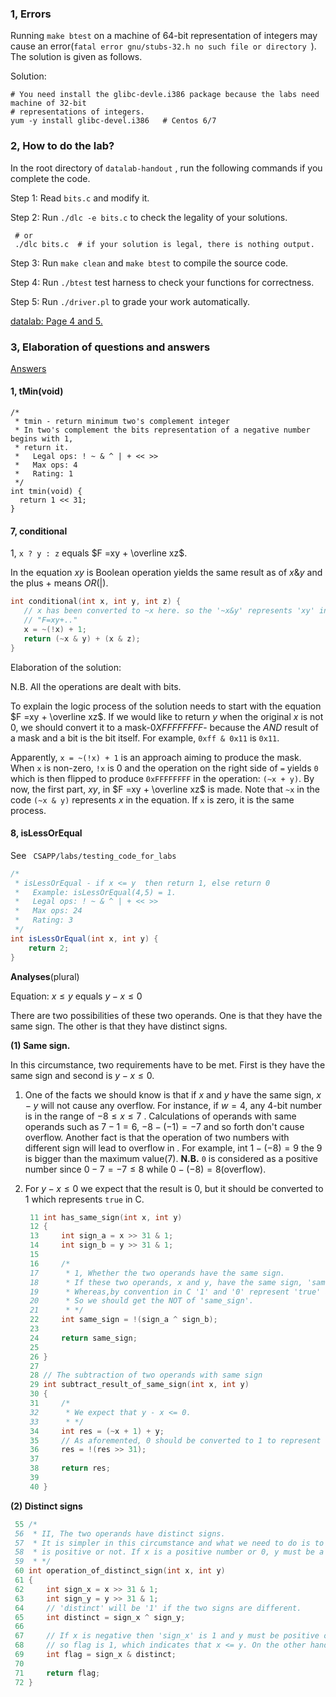 ### 1, Errors 

Running `make btest` on a machine of 64-bit representation of integers may cause an error(`fatal error gnu/stubs-32.h no such file or directory `).  The solution is given as follows.

Solution:

```shell
# You need install the glibc-devle.i386 package because the labs need machine of 32-bit 
# representations of integers.
yum -y install glibc-devel.i386   # Centos 6/7
```

### 2, How to do the lab?

In the root directory of `datalab-handout` , run the following commands if you complete the code.

Step 1:  Read `bits.c` and modify it.

Step 2:  Run  ` ./dlc -e bits.c ` to check the legality of your solutions.

```shell
 # or
 ./dlc bits.c  # if your solution is legal, there is nothing output.
```

Step 3: Run `make clean`  and `make btest`  to compile the source code.

Step 4: Run `./btest`  test harness to check your functions for correctness.

Step 5: Run `./driver.pl` to grade your work automatically.

[datalab: Page 4 and 5.](./labs/L1_Data_Lab/datalab.pdf)

### 3, Elaboration of questions and answers

[Answers](https://blog.csdn.net/qq_45677541/article/details/123955438)

#### 1, tMin(void)

```shell
/* 
 * tmin - return minimum two's complement integer  
 * In two's complement the bits representation of a negative number begins with 1, 
 * return it.
 *   Legal ops: ! ~ & ^ | + << >>
 *   Max ops: 4
 *   Rating: 1
 */
int tmin(void) {
  return 1 << 31;
}
```

#### 7, conditional

1, `x ? y : z`  equals $F =xy + \overline xz$. 

In the equation $xy$ is  Boolean  operation yields the same result as of $x\&y$ and the plus $+$ means $OR(|)$. 

 ```c
int conditional(int x, int y, int z) {
	// x has been converted to ~x here. so the '~x&y' represents 'xy' in the equation 
    // "F=xy+.."
    x = ~(!x) + 1;  
	return (~x & y) + (x & z);
}
 ```

Elaboration of the solution:

N.B. All the operations are dealt with bits. 

To explain the logic process of the solution needs to start with the equation $F =xy + \overline xz$. If we would like to return $y$ when the original $x$ is not 0, we should convert it to a mask-$0XFFFFFFFF$- because the $AND$ result of a mask and a bit is the bit itself. For example,  `0xff & 0x11` is `0x11`. 

Apparently, `x = ~(!x) + 1` is an approach aiming to produce the mask. When `x` is non-zero, `!x` is 0 and the operation on the right side of `=` yields `0`  which is then flipped to produce `0xFFFFFFFF` in the operation: `(~x + y)`.  By now, the first part, $xy$,  in  $F =xy + \overline xz$ is made. Note that `~x` in the code `(~x & y)` represents $x$ in the equation. If `x` is zero, it is the same process.

#### 8, isLessOrEqual

See ` CSAPP/labs/testing_code_for_labs`

```java
/* 
 * isLessOrEqual - if x <= y  then return 1, else return 0 
 *   Example: isLessOrEqual(4,5) = 1.
 *   Legal ops: ! ~ & ^ | + << >>
 *   Max ops: 24
 *   Rating: 3
 */
int isLessOrEqual(int x, int y) {
	return 2;
}
```

**Analyses**(plural)

Equation:  $x \le y$ equals $y-x \le 0$

There are two possibilities of these two operands. One is that they have the same sign. The other is that they have distinct signs.

**(1) Same sign.**

In this circumstance, two requirements have to be met. First is they have the same sign and second is $y-x\le0$.

1. One of the facts we should know is that if $x$ and $y$ have the same sign, $x-y$ will not cause any overflow. 
   For instance, if $w=4$,  any 4-bit number is in the range of $-8\le{x}\le7$ . 
   Calculations of operands with same operands such as $7-1=6$,  $-8-(-1)=-7$ and so forth don't cause overflow. 
   Another fact is that the operation of two numbers with different sign will lead to overflow in . For example, int $1-(-8) = 9$ the 9 is bigger than the maximum value(7). 
   **N.B.** `0` is considered as a positive number since $0-7=-7\le8$ while $0-(-8)=8$(overflow).

2. For $y-x\le0$ we expect that the result is $0$, but it should be converted to $1$ which represents `true` in C. 

   ```c
    11 int has_same_sign(int x, int y)
    12 {
    13     int sign_a = x >> 31 & 1;
    14     int sign_b = y >> 31 & 1;
    15
    16     /*
    17      * 1, Whether the two operands have the same sign.
    18      * If these two operands, x and y, have the same sign, 'same_sign' is 0.
    19      * Whereas,by convention in C '1' and '0' represent 'true' and 'false', respectively.
    20      * So we should get the NOT of 'same_sign'.
    21      * */
    22     int same_sign = !(sign_a ^ sign_b);
    23
    24     return same_sign;
    25
    26 }
    27
    28 // The subtraction of two operands with same sign
    29 int subtract_result_of_same_sign(int x, int y)
    30 {
    31     /*
    32      * We expect that y - x <= 0.
    33      * */
    34     int res = (~x + 1) + y;
    35     // As aforemented, 0 should be converted to 1 to represent 'true'.
    36     res = !(res >> 31);
    37
    38     return res;
    39
    40 }
   
   ```

**(2) Distinct signs**

```c
 55 /*
 56  * II, The two operands have distinct signs.
 57  * It is simpler in this circumstance and what we need to do is to find whether 'x'
 58  * is positive or not. If x is a positive number or 0, y must be a negative one.
 59  * */
 60 int operation_of_distinct_sign(int x, int y)
 61 {
 62     int sign_x = x >> 31 & 1;
 63     int sign_y = y >> 31 & 1;
 64     // 'distinct' will be '1' if the two signs are different.
 65     int distinct = sign_x ^ sign_y;
 66
 67     // If x is negative then 'sign_x' is 1 and y must be positive or zero,
 68     // so flag is 1, which indicates that x <= y. On the other hand, it is the same.
 69     int flag = sign_x & distinct;
 70
 71     return flag;
 72 }
```



